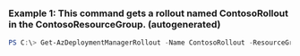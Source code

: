### Example 1: This command gets a rollout named ContosoRollout in the ContosoResourceGroup.  (autogenerated)
```powershell
PS C:\> Get-AzDeploymentManagerRollout -Name ContosoRollout -ResourceGroupName ContosoResourceGroup
```

